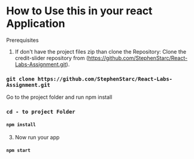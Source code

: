 # How to Use this in your react Application

Prerequisites

1. If don't have the project files zip than clone the Repository: Clone the credit-slider repository from (https://github.com/StephenStarc/React-Labs-Assignment.git).
 ### `git clone https://github.com/StephenStarc/React-Labs-Assignment.git`

Go to the project folder and run npm install

 ### `cd - to project Folder`
 #### `npm install`

3. Now run your app
#### `npm start`
